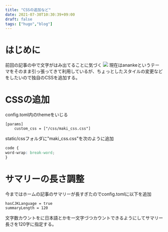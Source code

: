 ```yaml
---
title: "CSSの追加など"
date: 2021-07-30T10:30:39+09:00
draft: false
tags: ["hugo","blog"]
---
```

# はじめに
前回の記事の中で文字がはみ出てることに気づく
![](../strange_style.JPG)
現在はanankeというテーマをそのまま引っ張ってきて利用しているが、ちょっとしたスタイルの変更などをしたいので独自のCSSを追加する。

# CSSの追加
config.toml内のthemeをいじる
```
[params]
    custom_css = ["/css/maki_css.css"]
```
static/cssフォルダに"maki_css.css"を次のように追加  

```css:maki_css.css
code {
word-wrap: break-word;
}
```

# サマリーの長さ調整
今まではホームの記事のサマリーが長すぎたのでconfig.tomlに以下を追加
```
hasCJKLanguage = true
summaryLength = 120
```
文字数カウントをに日本語とかを一文字づつカウントできるようにしてサマリー長さを120字に指定する。

